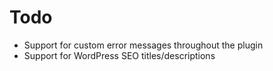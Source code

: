 # Todo

* Support for custom error messages throughout the plugin
* Support for WordPress SEO titles/descriptions
